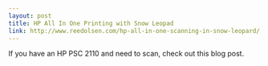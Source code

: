 ```yaml
---
layout: post
title: HP All In One Printing with Snow Leopad
link: http://www.reedolsen.com/hp-all-in-one-scanning-in-snow-leopard/
---
```


If you have an HP PSC 2110 and need to scan, check out this blog post.

